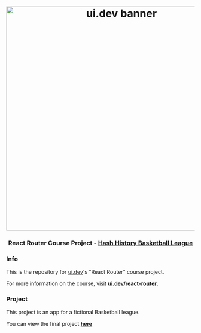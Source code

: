 <h1 align="center">
  <a href="https://ui.dev">
    <img
      src="https://ui.dev/images/ambitious-banner-dark.jpg"
      alt="ui.dev banner" width="600" />
  </a>
  <br />
</h1>

<h3 align="center">React Router Course Project - <a href="https://basketball-v6.ui.dev/">Hash History Basketball League</a></h3>

### Info

This is the repository for [ui.dev](https://ui.dev)'s "React Router" course project.

For more information on the course, visit __[ui.dev/react-router](https://ui.dev/react-router)__.

### Project

This project is an app for a fictional Basketball league.

You can view the final project __[here](https://basketball-v6.ui.dev/)__

